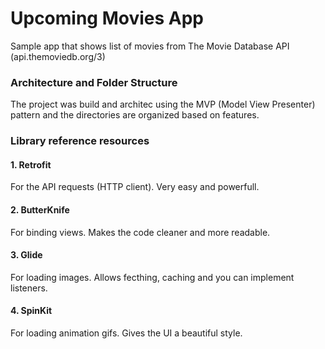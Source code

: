 # Upcoming Movies App
Sample app that shows list of movies from The Movie Database API (api.themoviedb.org/3)

### Architecture and Folder Structure
The project was build and architec using the MVP (Model View Presenter) pattern and the directories are organized based on features.

### Library reference resources
#### 1. Retrofit
For the API requests (HTTP client). Very easy and powerfull.
#### 2. ButterKnife
For binding views. Makes the code cleaner and more readable.
#### 3. Glide
For loading images. Allows fecthing, caching and you can implement listeners.
#### 4. SpinKit
For loading animation gifs. Gives the UI a beautiful style.
